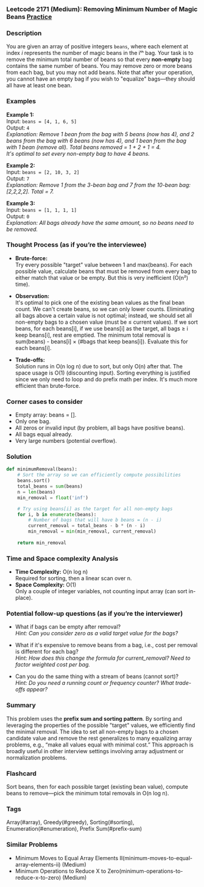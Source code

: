 ### Leetcode 2171 (Medium): Removing Minimum Number of Magic Beans [Practice](https://leetcode.com/problems/removing-minimum-number-of-magic-beans)

### Description  
You are given an array of positive integers `beans`, where each element at index *i* represents the number of magic beans in the iᵗʰ bag. Your task is to remove the minimum total number of beans so that every **non-empty** bag contains the same number of beans. You may remove zero or more beans from each bag, but you may not add beans. Note that after your operation, you cannot have an empty bag if you wish to "equalize" bags—they should all have at least one bean.

### Examples  

**Example 1:**  
Input: `beans = [4, 1, 6, 5]`  
Output: `4`  
*Explanation: Remove 1 bean from the bag with 5 beans (now has 4), and 2 beans from the bag with 6 beans (now has 4), and 1 bean from the bag with 1 bean (remove all). Total beans removed = 1 + 2 + 1 = 4.  
It's optimal to set every non-empty bag to have 4 beans.*

**Example 2:**  
Input: `beans = [2, 10, 3, 2]`  
Output: `7`  
*Explanation: Remove 1 from the 3-bean bag and 7 from the 10-bean bag: [2,2,2,2]. Total = 7.*

**Example 3:**  
Input: `beans = [1, 1, 1, 1]`  
Output: `0`  
*Explanation: All bags already have the same amount, so no beans need to be removed.*

### Thought Process (as if you’re the interviewee)  
- **Brute-force:**  
  Try every possible "target" value between 1 and max(beans). For each possible value, calculate beans that must be removed from every bag to either match that value or be empty. But this is very inefficient (O(n²) time).

- **Observation:**  
  It's optimal to pick one of the existing bean values as the final bean count. We can't create beans, so we can only lower counts. Eliminating all bags above a certain value is not optimal; instead, we should set all non-empty bags to a chosen value (must be ≤ current values). If we sort beans, for each beans[i], if we use beans[i] as the target, all bags ≥ i keep beans[i], rest are emptied. The minimum total removal is sum(beans) - beans[i] × (#bags that keep beans[i]). Evaluate this for each beans[i].

- **Trade-offs:**  
  Solution runs in O(n log n) due to sort, but only O(n) after that. The space usage is O(1) (discounting input). Sorting everything is justified since we only need to loop and do prefix math per index. It's much more efficient than brute-force.

### Corner cases to consider  
- Empty array: beans = [].  
- Only one bag.  
- All zeros or invalid input (by problem, all bags have positive beans).  
- All bags equal already.  
- Very large numbers (potential overflow).

### Solution

```python
def minimumRemoval(beans):
    # Sort the array so we can efficiently compute possibilities
    beans.sort()
    total_beans = sum(beans)
    n = len(beans)
    min_removal = float('inf')

    # Try using beans[i] as the target for all non-empty bags
    for i, b in enumerate(beans):
        # Number of bags that will have b beans = (n - i)
        current_removal = total_beans - b * (n - i)
        min_removal = min(min_removal, current_removal)
    
    return min_removal
```

### Time and Space complexity Analysis  

- **Time Complexity:** O(n log n)  
  Required for sorting, then a linear scan over n.
- **Space Complexity:** O(1)  
  Only a couple of integer variables, not counting input array (can sort in-place).

### Potential follow-up questions (as if you’re the interviewer)  

- What if bags can be empty after removal?  
  *Hint: Can you consider zero as a valid target value for the bags?*

- What if it's expensive to remove beans from a bag, i.e., cost per removal is different for each bag?  
  *Hint: How does this change the formula for current_removal? Need to factor weighted cost per bag.*

- Can you do the same thing with a stream of beans (cannot sort)?  
  *Hint: Do you need a running count or frequency counter? What trade-offs appear?*

### Summary
This problem uses the **prefix sum and sorting pattern**. By sorting and leveraging the properties of the possible "target" values, we efficiently find the minimal removal. The idea to set all non-empty bags to a chosen candidate value and remove the rest generalizes to many equalizing array problems, e.g., “make all values equal with minimal cost.” This approach is broadly useful in other interview settings involving array adjustment or normalization problems.


### Flashcard
Sort beans, then for each possible target (existing bean value), compute beans to remove—pick the minimum total removals in O(n log n).

### Tags
Array(#array), Greedy(#greedy), Sorting(#sorting), Enumeration(#enumeration), Prefix Sum(#prefix-sum)

### Similar Problems
- Minimum Moves to Equal Array Elements II(minimum-moves-to-equal-array-elements-ii) (Medium)
- Minimum Operations to Reduce X to Zero(minimum-operations-to-reduce-x-to-zero) (Medium)